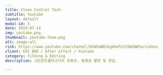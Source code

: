 ```yaml
---
title: Clean Control Tech
subtitle: Youtube
layout: default
modal-id: 5
date: 2019-07-14
img: youtube.png
thumbnail: youtube-thum.png
alt: image-alt
rink: https://www.youtube.com/channel/UCWhaWOJkgkHoPLhJ5W2WW7w/videos
client: EOS 80D / After effect / Youtube
category: filming & Editing
description: 크린컨트롤테크사의 유튜브. 동영상 촬영 및 편집.

---
```

